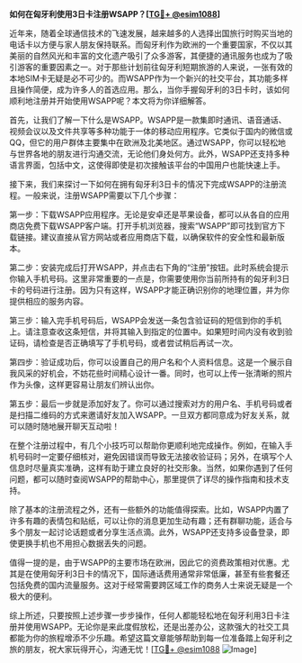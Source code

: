 **如何在匈牙利使用3日卡注册WSAPP？[[TG💪+ @esim1088](https://t.me/s/esim1088)]**

近年来，随着全球通信技术的飞速发展，越来越多的人选择出国旅行时购买当地的电话卡以方便与家人朋友保持联系。而匈牙利作为欧洲的一个重要国家，不仅以其美丽的自然风光和丰富的文化遗产吸引了众多游客，其便捷的通讯服务也成为了吸引游客的重要因素之一。对于那些计划前往匈牙利短期旅游的人来说，一张有效的本地SIM卡无疑是必不可少的。而WSAPP作为一个新兴的社交平台，其功能多样且操作简便，成为许多人的首选应用。那么，当你手握匈牙利的3日卡时，该如何顺利地注册并开始使用WSAPP呢？本文将为你详细解答。

首先，让我们了解一下什么是WSAPP。WSAPP是一款集即时通讯、语音通话、视频会议以及文件共享等多种功能于一体的移动应用程序。它类似于国内的微信或QQ，但它的用户群体主要集中在欧洲及北美地区。通过WSAPP，你可以轻松地与世界各地的朋友进行沟通交流，无论他们身处何方。此外，WSAPP还支持多种语言界面，包括中文，这使得即使是初次接触该平台的中国用户也能快速上手。

接下来，我们来探讨一下如何在拥有匈牙利3日卡的情况下完成WSAPP的注册流程。一般来说，注册WSAPP需要以下几个步骤：

第一步：下载WSAPP应用程序。无论是安卓还是苹果设备，都可以从各自的应用商店免费下载WSAPP客户端。打开手机浏览器，搜索“WSAPP”即可找到官方下载链接。建议直接从官方网站或者应用商店下载，以确保软件的安全性和最新版本。

第二步：安装完成后打开WSAPP，并点击右下角的“注册”按钮。此时系统会提示你输入手机号码。这里非常重要的一点是，你需要使用你当前所持有的匈牙利3日卡的号码进行注册。因为只有这样，WSAPP才能正确识别你的地理位置，并为你提供相应的服务内容。

第三步：输入完手机号码后，WSAPP会发送一条包含验证码的短信到你的手机上。请注意查收这条短信，并将其输入到指定的位置中。如果短时间内没有收到验证码，请检查是否正确填写了手机号码，或者尝试稍后再试一次。

第四步：验证成功后，你可以设置自己的用户名和个人资料信息。这是一个展示自我风采的好机会，不妨花些时间精心设计一番。同时，也可以上传一张清晰的照片作为头像，这样更容易让朋友们辨认出你。

第五步：最后一步就是添加好友了。你可以通过搜索对方的用户名、手机号码或者是扫描二维码的方式来邀请好友加入WSAPP。一旦双方都同意成为好友关系，就可以随时随地展开聊天互动啦！

在整个注册过程中，有几个小技巧可以帮助你更顺利地完成操作。例如，在输入手机号码时一定要仔细核对，避免因错误而导致无法接收验证码；另外，在填写个人信息时尽量真实准确，这样有助于建立良好的社交形象。当然，如果你遇到了任何问题，都可以随时查阅WSAPP的帮助中心，那里提供了详尽的操作指南和技术支持。

除了基本的注册流程之外，还有一些额外的功能值得探索。比如，WSAPP内置了许多有趣的表情包和贴纸，可以让你的消息更加生动有趣；还有群聊功能，适合与多个朋友一起讨论话题或者分享生活点滴。此外，WSAPP还支持多设备登录，即使更换手机也不用担心数据丢失的问题。

值得一提的是，由于WSAPP的主要市场在欧洲，因此它的资费政策相对优惠。尤其是在使用匈牙利3日卡的情况下，国际通话费用通常非常低廉，甚至有些套餐还包括免费的国内流量服务。这对于经常需要跨区域工作的商务人士来说无疑是一个极大的便利。

综上所述，只要按照上述步骤一步步操作，任何人都能轻松地在匈牙利用3日卡注册并使用WSAPP。无论你是来此度假放松，还是出差办公，这款强大的社交工具都能为你的旅程增添不少乐趣。希望这篇文章能够帮助到每一位准备踏上匈牙利之旅的朋友，祝大家玩得开心，沟通无忧！[[TG💪+ @esim1088](https://t.me/s/esim1088) ![Image](https://i.postimg.cc/4NQfJmqS/Snipaste-2025-05-13-00-14-12.png)]
